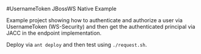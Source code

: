 #UsernameToken JBossWS Native Example

Example project showing how to authenticate and authorize a user via
UsernameToken (WS-Security) and then get the authenticated principal via JACC
in the endpoint implementation.

Deploy via `ant deploy` and then test using `./request.sh`.
